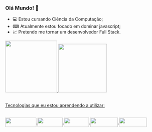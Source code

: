 ### Olá Mundo! 👋

  - 💻 Estou cursando Ciência da Computação;
  - ⌨ Atualmente estou focado em dominar javascript;
  - 📈 Pretendo me tornar um desenvolvedor Full Stack.
   
  
  <div style="display: flex">
    <a href="https://github.com/santos-diogo19">
    <img height="165em" src="https://github-readme-stats.vercel.app/api?username=santos-diogo19&show_icons=true&theme=dracula&include_all_commits=true&count_private=true"/>
    <img height="155em" src="https://github-readme-stats.vercel.app/api/top-langs/?username=santos-diogo19&layout=compact&langs_count=7&theme=dracula"/>
  </div>
  
##

Tecnologias que eu estou aprendendo a utilizar:

  <div><br>
    <img align="center" height="30" width="99" src="https://img.shields.io/badge/JavaScript-323330?style=for-the-badge&logo=javascript&logoColor=F7DF1E">
    <img align="center" height="30" width="80" src="https://img.shields.io/badge/HTML5-E34F26?style=for-the-badge&logo=html5&logoColor=white">
    <img align="center" height="30" width="80" src="https://img.shields.io/badge/CSS3-1572B6?style=for-the-badge&logo=css3&logoColor=white">
    <img align="center" height="30" width="88" src="https://img.shields.io/badge/React-20232A?style=for-the-badge&logo=react&logoColor=61DAFB">
    <img align="center" height="30" width="88" src="https://img.shields.io/badge/Node.js-339933?style=for-the-badge&logo=nodedotjs&logoColor=white">
    
  </div>

